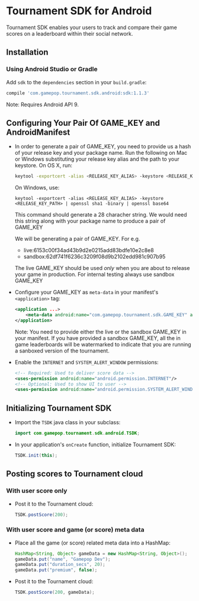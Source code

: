Tournament SDK for Android
==========================
Tournament SDK enables your users to track and compare their game scores on a leaderboard within their social network.

Installation
------------

### Using Android Studio or Gradle
   Add `sdk` to the `dependencies` section in your `build.gradle`:

   ```gradle
   compile 'com.gamepop.tournament.sdk.android:sdk:1.1.3'
   ```
   Note: Requires Android API 9.


Configuring Your Pair Of GAME_KEY and AndroidManifest
-----------------------------------------------------
-   In order to generate a pair of GAME_KEY, you need to provide us a hash of your release key and your package name. Run the following on Mac or Windows substituting your release key alias and the path to your keystore. On OS X, run:

    ```sh
    keytool -exportcert -alias <RELEASE_KEY_ALIAS> -keystore <RELEASE_KEY_PATH> | openssl sha1 -binary | openssl base64	
    ``` 
    On Windows, use:
    ```
    keytool -exportcert -alias <RELEASE_KEY_ALIAS> -keystore <RELEASE_KEY_PATH> | openssl sha1 -binary | openssl base64
    ```

    This command should generate a 28 characher string. We would need this string along with your package name to produce a pair of GAME_KEY

    We will be generating a pair of GAME_KEY. For e.g.
    * live:6153c00f34ad43b9d2e0215add83bdfe10e2c8e8
    * sandbox:62df741f6236c3209f08d9b2102edd981c907b95

    The live GAME_KEY should be used _only_ when you are about to release your game in production. For internal testing always use sandbox GAME_KEY

-   Configure your GAME_KEY as `meta-data` in your manifest's `<application>` tag:
    ```xml
    <application ...>
    	<meta-data android:name="com.gamepop.tournament.sdk.GAME_KEY" android:value="your-game-key-here"/>
    </application>
    ```
    Note: You need to provide either the live or the sandbox GAME_KEY in your manifest. If you have provided a sandbox GAME_KEY, all the in game leaderboards will be watermarked to indicate that you are running a sanboxed version of the tournament.

-   Enable the `INTERNET` and `SYSTEM_ALERT_WINDOW` permissions:

    ```xml
    <!-- Required: Used to deliver score data -->
    <uses-permission android:name="android.permission.INTERNET"/>
    <!-- Optional: Used to show UI to user -->
    <uses-permission android:name="android.permission.SYSTEM_ALERT_WINDOW" />
    ```

Initializing Tournament SDK
---------------------------

-   Import the `TSDK` java class in your subclass:

    ```java
    import com.gamepop.tournament.sdk.android.TSDK;
    ```

-   In your application's `onCreate` function, initialize Tournament SDK:

    ```java
    TSDK.init(this);
    ```


Posting scores to Tournament cloud
----------------------------------

### With user score only
- Post it to the Tournament cloud:

   ```java
   TSDK.postScore(200);
   ```

### With user score and game (or score) meta data
-  Place all the game (or score) related meta data into a HashMap:

   ```java
   HashMap<String, Object> gameData = new HashMap<String, Object>();
   gameData.put("name", "Gamepop Dev");
   gameData.put("duration_secs", 20);
   gameData.put("premium", false);
   ```

-  Post it to the Tournament cloud:

   ```java
   TSDK.postScore(200, gameData);
   ```
